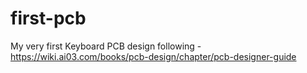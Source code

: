 # first-pcb
My very first Keyboard PCB design following - https://wiki.ai03.com/books/pcb-design/chapter/pcb-designer-guide
